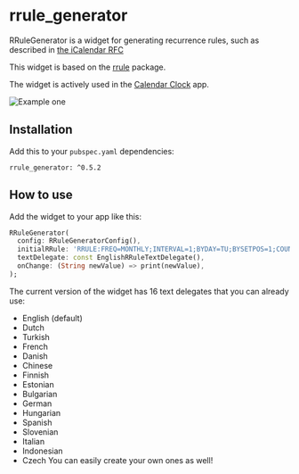 # rrule_generator

RRuleGenerator is a widget for generating recurrence rules, such as described
in [the iCalendar RFC](https://datatracker.ietf.org/doc/html/rfc5545)

This widget is based on the [rrule](https://pub.dev/packages/rrule) package.

The widget is actively used in the [Calendar Clock](https://calendarclock.app) app.

![Example one](https://jelter.net/rrule_example.jpg)

## Installation

Add this to your `pubspec.yaml` dependencies:

```
rrule_generator: ^0.5.2
```

## How to use

Add the widget to your app like this:

```dart
RRuleGenerator(
  config: RRuleGeneratorConfig(),
  initialRRule: 'RRULE:FREQ=MONTHLY;INTERVAL=1;BYDAY=TU;BYSETPOS=1;COUNT=9',
  textDelegate: const EnglishRRuleTextDelegate(),
  onChange: (String newValue) => print(newValue),
);
```

The current version of the widget has 16 text delegates that you can already use:
- English (default)
- Dutch
- Turkish
- French
- Danish
- Chinese
- Finnish
- Estonian
- Bulgarian
- German
- Hungarian
- Spanish
- Slovenian
- Italian
- Indonesian
- Czech
You can easily create your own ones as well!